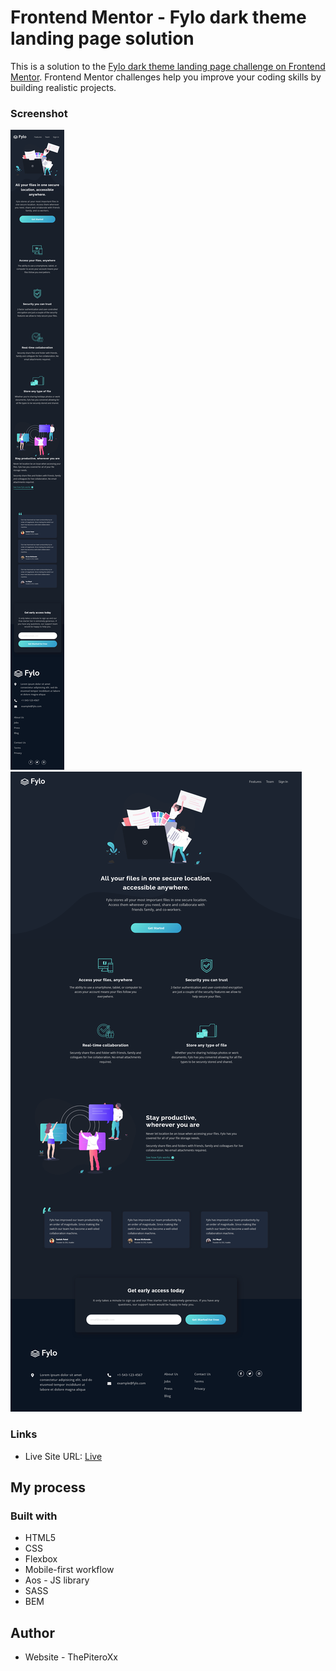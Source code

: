 # Frontend Mentor - Fylo dark theme landing page solution

This is a solution to the [Fylo dark theme landing page challenge on Frontend Mentor](https://www.frontendmentor.io/challenges/fylo-dark-theme-landing-page-5ca5f2d21e82137ec91a50fd). Frontend Mentor challenges help you improve your coding skills by building realistic projects. 

### Screenshot
![Mobile](./screenshoot/375px-mobile.png)
![Desktop](./screenshoot/1440px-desktop.png)



### Links

- Live Site URL: [Live](https://thepiteroxx.github.io/flyo/)

## My process

### Built with

- HTML5
- CSS 
- Flexbox
- Mobile-first workflow
- Aos - JS library
- SASS
- BEM


## Author

- Website - ThePiteroXx

